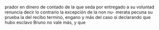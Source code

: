prador en dinero de contado de la que seda por entregado a su voluntad renuncia decir lo contrario la excepción de la non nu- merata pecuna su prueba la del recibo termino, engano y más del caso si declarando que hubo esclavo Bruno no vale más, y que